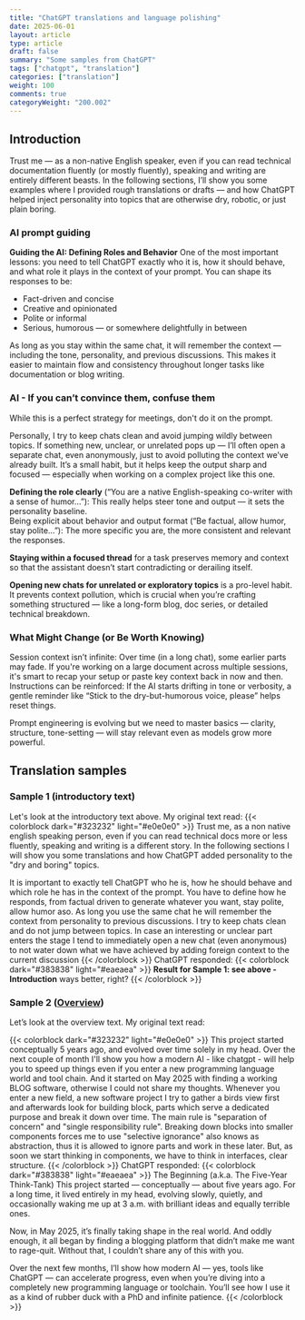 ```yaml
---
title: "ChatGPT translations and language polishing"
date: 2025-06-01
layout: article
type: article
draft: false
summary: "Some samples from ChatGPT"
tags: ["chatgpt", "translation"]
categories: ["translation"]
weight: 100
comments: true
categoryWeight: "200.002"
---
```

## Introduction

Trust me — as a non-native English speaker, even if you can read technical documentation fluently (or mostly
fluently), speaking and writing are entirely different beasts. In the following sections, I’ll show you some examples
where I provided rough translations or drafts — and how  ChatGPT helped inject personality into topics that are 
otherwise dry, robotic, or just plain boring.

### AI prompt guiding

<b>Guiding the AI: Defining Roles and Behavior</b>
One of the most important lessons: you need to tell ChatGPT exactly who it is, how it should behave, and
what role it plays in the context of your prompt. You can shape its responses to be:

- Fact-driven and concise
- Creative and opinionated
- Polite or informal
- Serious, humorous — or somewhere delightfully in between

As long as you stay within the same chat, it will remember the context — including the tone, personality, and
previous discussions. This makes it easier to maintain flow and consistency throughout longer tasks like documentation
or blog writing.

### AI - If you can’t convince them, confuse them

While this is a perfect strategy for meetings, don't do it on the prompt.

Personally, I try to keep chats clean and avoid jumping wildly between topics.
If something new, unclear, or unrelated pops up — I’ll often open a separate chat, even anonymously, just to
avoid polluting the context we’ve already built. It’s a small habit, but it helps keep the output sharp 
and focused — especially when working on a complex project like this one.

<b>Defining the role clearly</b> (“You are a native English-speaking co-writer with a sense of humor…”):
This really helps steer tone and output — it sets the personality baseline.  
Being explicit about behavior and output format (“Be factual, allow humor, stay polite…”):
The more specific you are, the more consistent and relevant the responses.

<b>Staying within a focused thread</b> for a task preserves memory and context so that the assistant doesn’t 
start contradicting or derailing itself.

<b>Opening new chats for unrelated or exploratory topics</b> is a pro-level habit. 
It prevents context pollution, which is crucial when you’re crafting something structured — like a long-form blog, 
doc series, or detailed technical breakdown.

### What Might Change (or Be Worth Knowing)

Session context isn’t infinite: Over time (in a long chat), some earlier parts may fade. If you're working on a
large document across multiple sessions, it's smart to recap your setup or paste key context back in now and then.
Instructions can be reinforced: If the AI starts drifting in tone or verbosity, a gentle reminder like
“Stick to the dry-but-humorous voice, please” helps reset things.

Prompt engineering is evolving but we need to master basics — clarity, structure, tone-setting —
will stay relevant even as models grow more powerful.

## Translation samples 

### Sample 1 (introductory text)
Let's look at the introductory text above. My original text read:
{{< colorblock dark="#323232" light="#e0e0e0" >}}
Trust me, as a non native english speaking person, even if you can read technical docs more or less fluently,
speaking and writing is a different story. In the following sections I will show you some translations and how ChatGPT
added personality to the "dry and boring" topics.

It is important to exactly tell ChatGPT who he is, how he should behave and which role he has in the context of the
prompt. You have to define how he responds, from factual driven to generate whatever you want, stay polite, allow humor
aso. As long you use the same chat he will remember the context from personality to previous discussions.
I try to keep chats clean and do not jump between topics. In case an interesting or unclear part enters the stage I
tend to immediately open a new chat (even anonymous) to not water down what we have achieved by adding foreign context
to the current discussion
{{< /colorblock >}}
ChatGPT responded:
{{< colorblock dark="#383838" light="#eaeaea" >}}
<b>Result for Sample 1: see above - Introduction</b> ways better, right?
{{< /colorblock >}}

### Sample 2 ([Overview](/overview))

Let’s look at the overview text. My original text read:

{{< colorblock dark="#323232" light="#e0e0e0" >}}
This project started conceptually 5 years ago, and evolved over time solely in my head. Over the next couple of month
I'll show you how a modern AI - like chatgpt - will help you to speed up things even if you enter a new
programming language world and tool chain. And it started on May 2025 with finding a working BLOG software, otherwise
I could not share my thoughts. Whenever you enter a new field, a new software project I try to gather a birds view
first and afterwards look for building block, parts which serve a dedicated purpose and break it down over time.
The main rule is "separation of concern" and "single responsibility rule". Breaking down blocks into smaller components
forces me to use "selective ignorance" also knows as abstraction, thus it is allowed to ignore parts and work in these
later. But, as soon we start thinking in components, we have to think in interfaces, clear structure.
{{< /colorblock >}}
ChatGPT responded:
{{< colorblock dark="#383838" light="#eaeaea" >}}
The Beginning (a.k.a. The Five-Year Think-Tank)
This project started — conceptually — about five years ago.
For a long time, it lived entirely in my head, evolving slowly, quietly, and occasionally waking me up at 3 a.m. with
brilliant ideas and equally terrible ones.

Now, in May 2025, it’s finally taking shape in the real world. And oddly enough, it all began by finding a blogging
platform that didn’t make me want to rage-quit. Without that, I couldn’t share any of this with you.

Over the next few months, I’ll show how modern AI — yes, tools like ChatGPT — can accelerate progress, even when
you’re diving into a completely new programming language or toolchain. You’ll see how I use it as a kind of rubber
duck with a PhD and infinite patience.
{{< /colorblock >}}

